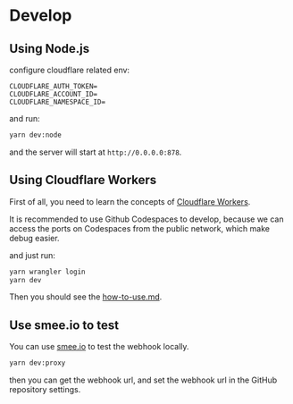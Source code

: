 # Develop

## Using Node.js

configure cloudflare related env:

```env
CLOUDFLARE_AUTH_TOKEN=
CLOUDFLARE_ACCOUNT_ID=
CLOUDFLARE_NAMESPACE_ID=
```

and run:

```bash
yarn dev:node
```

and the server will start at `http://0.0.0.0:878`.

## Using Cloudflare Workers

First of all, you need to learn the concepts of [Cloudflare Workers](https://workers.dev).

It is recommended to use Github Codespaces to develop, because we can access the ports on Codespaces from the public network, which make debug easier.

and just run:

```sh
yarn wrangler login
yarn dev
```

Then you should see the [how-to-use.md](./how-to-use.md).

## Use smee.io to test

You can use [smee.io](https://smee.io/) to test the webhook locally.

```sh
yarn dev:proxy
```

then you can get the webhook url, and set the webhook url in the GitHub repository settings.
